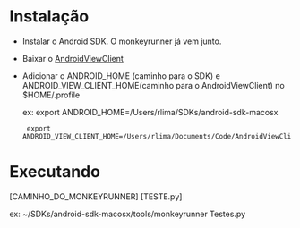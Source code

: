 Instalação
==========

- Instalar o Android SDK. O monkeyrunner já vem junto.

- Baixar o [AndroidViewClient](https://github.com/dtmilano/AndroidViewClient) 

- Adicionar o ANDROID_HOME (caminho para o SDK) e ANDROID_VIEW_CLIENT_HOME(caminho para o AndroidViewClient) no $HOME/.profile 

   ex: export ANDROID_HOME=/Users/rlima/SDKs/android-sdk-macosx

       export ANDROID_VIEW_CLIENT_HOME=/Users/rlima/Documents/Code/AndroidViewClient/AndroidViewClient



Executando
==========

[CAMINHO_DO_MONKEYRUNNER] [TESTE.py]

ex: ~/SDKs/android-sdk-macosx/tools/monkeyrunner Testes.py

